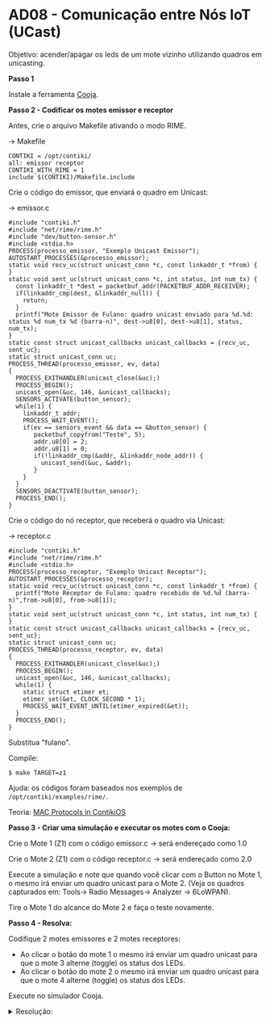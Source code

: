 # AD08 - Comunicação entre Nós IoT (UCast)

Objetivo: acender/apagar os leds de um mote vizinho utilizando quadros em unicasting. 

**Passo 1**

Instale a ferramenta [Cooja](https://docs.contiki-ng.org/en/develop/doc/tutorials/Running-Contiki-NG-in-Cooja.html).

**Passo 2 - Codificar os motes emissor e receptor**

Antes, crie o arquivo Makefile ativando o modo RIME.

-> Makefile

```
CONTIKI = /opt/contiki/
all: emissor receptor
CONTIKI_WITH_RIME = 1
include $(CONTIKI)/Makefile.include
```

Crie o código do emissor, que enviará o quadro em Unicast:

-> emissor.c

```
#include "contiki.h"
#include "net/rime/rime.h"
#include "dev/button-sensor.h"
#include <stdio.h>
PROCESS(processo_emissor, "Exemplo Unicast Emissor");
AUTOSTART_PROCESSES(&processo_emissor);
static void recv_uc(struct unicast_conn *c, const linkaddr_t *from) {
}
static void sent_uc(struct unicast_conn *c, int status, int num_tx) {
  const linkaddr_t *dest = packetbuf_addr(PACKETBUF_ADDR_RECEIVER);
  if(linkaddr_cmp(dest, &linkaddr_null)) {
    return;
  }
  printf("Mote Emissor de Fulano: quadro unicast enviado para %d.%d: status %d num_tx %d (barra-n)", dest->u8[0], dest->u8[1], status, num_tx);
}
static const struct unicast_callbacks unicast_callbacks = {recv_uc, sent_uc};
static struct unicast_conn uc;
PROCESS_THREAD(processo_emissor, ev, data)
{
  PROCESS_EXITHANDLER(unicast_close(&uc);)
  PROCESS_BEGIN();
  unicast_open(&uc, 146, &unicast_callbacks);
  SENSORS_ACTIVATE(button_sensor);
  while(1) {
    linkaddr_t addr;
    PROCESS_WAIT_EVENT();
    if(ev == sensors_event && data == &button_sensor) {
       packetbuf_copyfrom("Teste", 5);
       addr.u8[0] = 2;
       addr.u8[1] = 0;
       if(!linkaddr_cmp(&addr, &linkaddr_node_addr)) {
         unicast_send(&uc, &addr);
       }
    }
  }
  SENSORS_DEACTIVATE(button_sensor);
  PROCESS_END();
}
```

Crie o código do nó receptor, que receberá o quadro via Unicast:

-> receptor.c

```
#include "contiki.h"
#include "net/rime/rime.h"
#include <stdio.h>
PROCESS(processo_receptor, "Exemplo Unicast Receptor");
AUTOSTART_PROCESSES(&processo_receptor);
static void recv_uc(struct unicast_conn *c, const linkaddr_t *from) {
  printf("Mote Receptor de Fulano: quadro recebido de %d.%d (barra-n)",from->u8[0], from->u8[1]);
}
static void sent_uc(struct unicast_conn *c, int status, int num_tx) {
}
static const struct unicast_callbacks unicast_callbacks = {recv_uc, sent_uc};
static struct unicast_conn uc;
PROCESS_THREAD(processo_receptor, ev, data)
{
  PROCESS_EXITHANDLER(unicast_close(&uc);)
  PROCESS_BEGIN();
  unicast_open(&uc, 146, &unicast_callbacks);
  while(1) {
    static struct etimer et;
    etimer_set(&et, CLOCK_SECOND * 1);
    PROCESS_WAIT_EVENT_UNTIL(etimer_expired(&et));
  }
  PROCESS_END();
}
```

Substitua "fulano".

Compile:

`$ make TARGET=z1`

Ajuda: os códigos foram baseados nos exemplos de `/opt/contiki/examples/rime/`.

Teoria: [MAC Protocols in ContikiOS](http://anrg.usc.edu/contiki/index.php/MAC_protocols_in_ContikiOS)

**Passo 3 - Criar uma simulação e executar os motes com o Cooja:**

Crie o Mote 1 (Z1) com o código emissor.c -> será endereçado como 1.0

Crie o Mote 2 (Z1) com o código receptor.c -> será endereçado como 2.0

Execute a simulação e note que quando você clicar com o Button no Mote 1, o mesmo irá enviar um quadro unicast para o Mote 2. (Veja os quadros capturados em: Tools-> Radio Messages-> Analyzer -> 6LoWPAN).

Tire o Mote 1 do alcance do Mote 2 e faça o teste novamente.

**Passo 4 - Resolva:**

Codifique 2 motes emissores e 2 motes receptores:
- Ao clicar o botão do mote 1 o mesmo irá enviar um quadro unicast para que o mote 3 alterne (toggle) os status dos LEDs.
- Ao clicar o botão do mote 2 o mesmo irá enviar um quadro unicast para que o mote 4 alterne (toggle) os status dos LEDs.

Execute no simulador Cooja.

<details><summary>Resolução:</summary>

Resolução por [Matheus Mazepa](https://www.linkedin.com/in/matheus-mazepa/)

[emissor.c](emissor.c)

[receptor.c](receptor.c)

[emissor2.c](emissor2.c)

[receptor2.c](receptor2.c)

[Contiki - Cooja - Atividade Unicast](https://www.youtube.com/watch?v=Cg63r_fLAlM)

</details>



